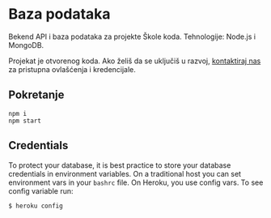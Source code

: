 # Baza podataka

Bekend API i baza podataka za projekte Škole koda. Tehnologije: Node.js i MongoDB. 

Projekat je otvorenog koda. Ako želiš da se uključiš u razvoj, [kontaktiraj nas](https://skolakoda.org/kontakt) za pristupna ovlašćenja i kredencijale.

## Pokretanje

```
npm i
npm start
```

## Credentials

To protect your database, it is best practice to store your database credentials in environment variables. On a traditional host you can set environment vars in your `bashrc` file. On Heroku, you use config vars. To see config variable run:

```
$ heroku config
```
